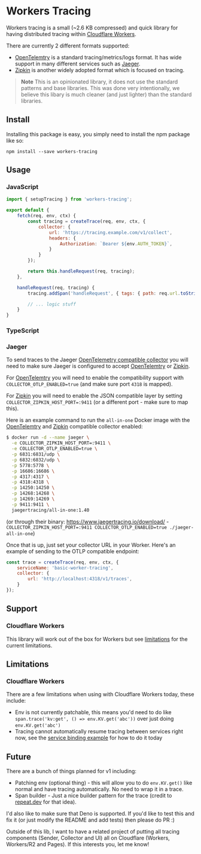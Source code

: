 # Workers Tracing

Workers tracing is a small (~2.6 KB compressed) and quick library for having distributed tracing within [Cloudflare Workers](https://workers.cloudflare.com/).

There are currently 2 different formats supported:
- [OpenTelemtry](https://opentelemetry.io/) is a standard tracing/metrics/logs format. It has wide support in many different services such as [Jaeger](https://www.jaegertracing.io/).
- [Zipkin](https://zipkin.io/) is another widely adopted format which is focused on tracing.

> **Note**
> This is an opinionated library, it does not use the standard patterns and base libraries.
> This was done very intentionally, we believe this libary is much cleaner (and just lighter) than the standard libraries.

## Install

Installing this package is easy, you simply need to install the npm package like so:
```
npm install --save workers-tracing
```

## Usage

### JavaScript

```js
import { setupTracing } from 'workers-tracing';

export default {
	fetch(req, env, ctx) {
		const tracing = createTrace(req, env, ctx, {
			collector: {
				url: 'https://tracing.example.com/v1/collect',
				headers: {
					Authorization: `Bearer ${env.AUTH_TOKEN}`,
				}
			}
		});

		return this.handleRequest(req, tracing);
	},

	handleRequest(req, tracing) {
		tracing.addSpan('handleRequest', { tags: { path: req.url.toString() } });

		// ... logic stuff
	}
}
```

### TypeScript

### Jaeger

To send traces to the Jaeger [OpenTelemetry compatible collector](https://www.jaegertracing.io/docs/1.40/deployment/#collector) you will need to make sure Jaeger is configured to accept [OpenTelemtry](https://opentelemetry.io/) or [Zipkin](https://zipkin.io/).

For [OpenTelemtry](https://opentelemetry.io/) you will need to enable the compatibility support with `COLLECTOR_OTLP_ENABLED=true` (and make sure port `4318` is mapped).

For [Zipkin](https://zipkin.io/) you will need to enable the JSON compatible layer by setting `COLLECTOR_ZIPKIN_HOST_PORT=:9411` (or a different port - make sure to map this).

Here is an example command to run the `all-in-one` Docker image with the [OpenTelemtry](https://opentelemetry.io/) and [Zipkin](https://zipkin.io/) compatible collector enabled:
```sh
$ docker run -d --name jaeger \
  -e COLLECTOR_ZIPKIN_HOST_PORT=:9411 \
  -e COLLECTOR_OTLP_ENABLED=true \
  -p 6831:6831/udp \
  -p 6832:6832/udp \
  -p 5778:5778 \
  -p 16686:16686 \
  -p 4317:4317 \
  -p 4318:4318 \
  -p 14250:14250 \
  -p 14268:14268 \
  -p 14269:14269 \
  -p 9411:9411 \
  jaegertracing/all-in-one:1.40
```

(or through their binary: https://www.jaegertracing.io/download/ - `COLLECTOR_ZIPKIN_HOST_PORT=:9411 COLLECTOR_OTLP_ENABLED=true ./jaeger-all-in-one`)

Once that is up, just set your collector URL in your Worker.
Here's an example of sending to the OTLP compatible endpoint:
```js
const trace = createTrace(req, env, ctx, {
	serviceName: 'basic-worker-tracing',
	collector: {
		url: 'http://localhost:4318/v1/traces',
	}
});
```

## Support

### Cloudflare Workers

This library will work out of the box for Workers but see [limitations]() for the current limitations.

## Limitations

### Cloudflare Workers

There are a few limitations when using with Cloudflare Workers today, these include:
- Env is not currently patchable, this means you'd need to do like `span.trace('kv:get', () => env.KV.get('abc'))` over just doing `env.KV.get('abc')`
- Tracing cannot automatically resume tracing between services right now, see the [service binding example](https://github.com/BlobDevelopment/workers-tracing/tree/main/examples/service-binding) for how to do it today

## Future

There are a bunch of things planned for v1 including:
- Patching env (optional thing) - this will allow you to do `env.KV.get()` like normal and have tracing automatically. No need to wrap it in a trace.
- Span builder - Just a nice builder pattern for the trace (credit to [repeat.dev](https://repeat.dev/) for that idea).

I'd also like to make sure that Deno is supported. If you'd like to test this and fix it (or just modify the README and add tests) then please do PR :)

Outside of this lib, I want to have a related project of putting all tracing components (Sender, Collector and UI) all on Cloudflare (Workers, Workers/R2 and Pages). If this interests you, let me know!
